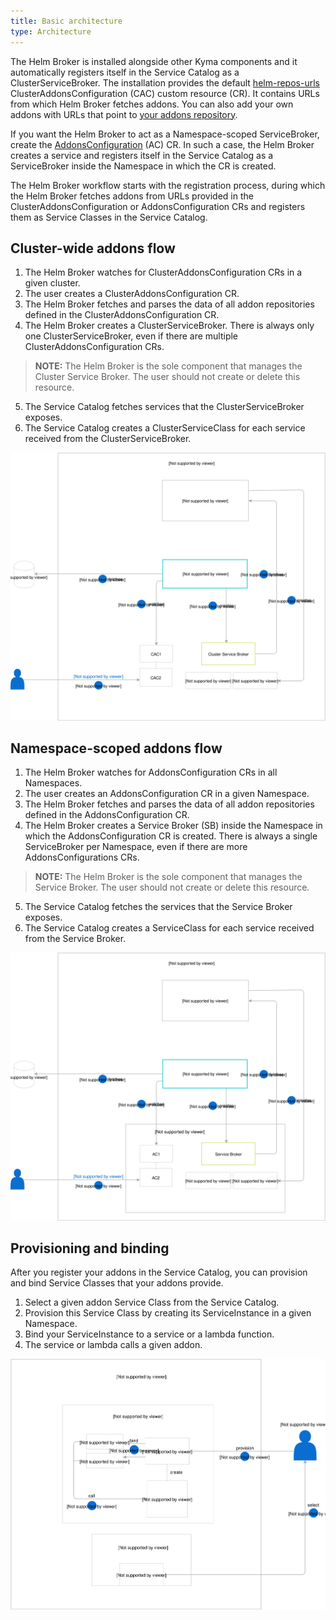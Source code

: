 ```yaml
---
title: Basic architecture
type: Architecture
---
```


The Helm Broker is installed alongside other Kyma components and it automatically registers itself in the Service Catalog as a ClusterServiceBroker. The installation provides the default [helm-repos-urls](https://github.com/kyma-project/kyma/blob/master/resources/helm-broker/templates/default-addons-cfg.yaml) ClusterAddonsConfiguration (CAC) custom resource (CR). It contains URLs from which Helm Broker fetches addons. You can also add your own addons with URLs that point to [your addons repository](#details-create-addons-repository).

If you want the Helm Broker to act as a Namespace-scoped ServiceBroker, create the [AddonsConfiguration](#custom-resource-addonsconfiguration) (AC) CR. In such a case, the Helm Broker creates a service and registers itself in the Service Catalog as a ServiceBroker inside the Namespace in which the CR is created.

The Helm Broker workflow starts with the registration process, during which the Helm Broker fetches addons from URLs provided in the ClusterAddonsConfiguration or AddonsConfiguration CRs and registers them as Service Classes in the Service Catalog.

## Cluster-wide addons flow

1. The Helm Broker watches for ClusterAddonsConfiguration CRs in a given cluster.
2. The user creates a ClusterAddonsConfiguration CR.
3. The Helm Broker fetches and parses the data of all addon repositories defined in the ClusterAddonsConfiguration CR.
4. The Helm Broker creates a ClusterServiceBroker. There is always only one ClusterServiceBroker, even if there are multiple ClusterAddonsConfiguration CRs.
>**NOTE:** The Helm Broker is the sole component that manages the Cluster Service Broker. The user should not create or delete this resource.
5. The Service Catalog fetches services that the ClusterServiceBroker exposes.
6. The Service Catalog creates a ClusterServiceClass for each service received from the ClusterServiceBroker.

![Helm Broker cluster](./assets/hb-cluster.svg)

## Namespace-scoped addons flow

1. The Helm Broker watches for AddonsConfiguration CRs in all Namespaces.
2. The user creates an AddonsConfiguration CR in a given Namespace.
3. The Helm Broker fetches and parses the data of all addon repositories defined in the AddonsConfiguration CR.
4. The Helm Broker creates a Service Broker (SB) inside the Namespace in which the AddonsConfiguration CR is created. There is always a single ServiceBroker per Namespace, even if there are more AddonsConfigurations CRs.
>**NOTE:** The Helm Broker is the sole component that manages the Service Broker. The user should not create or delete this resource.
5. The Service Catalog fetches the services that the Service Broker exposes.
6. The Service Catalog creates a ServiceClass for each service received from the Service Broker.

![Helm Broker cluster](./assets/hb-namespaced.svg)

## Provisioning and binding

After you register your addons in the Service Catalog, you can provision and bind Service Classes that your addons provide.

1. Select a given addon Service Class from the Service Catalog.
2. Provision this Service Class by creating its ServiceInstance in a given Namespace.
3. Bind your ServiceInstance to a service or a lambda function.
4. The service or lambda calls a given addon.

![Helm Broker architecture](./assets/hb-architecture.svg)
